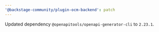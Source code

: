 ```yaml
---
'@backstage-community/plugin-ocm-backend': patch
---
```


Updated dependency `@openapitools/openapi-generator-cli` to `2.23.1`.
